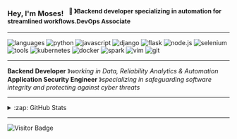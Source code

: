 ### Hey, I'm Moses! &nbsp;&nbsp;<sup>👾 &#12299;Backend developer specializing in automation for streamlined workflows.DevOps Associate</sup>

----

![languages](https://img.shields.io/static/v1?label=&message=languages:&color=111&style=flat-square)
![python](https://img.shields.io/static/v1?logo=python&label=&message=python&color=306998&logoColor=white&style=flat-square&link=)
![javascript](https://img.shields.io/static/v1?logo=javascript&label=&message=javascript&color=F7DF1E&logoColor=black&style=flat-square&link=)
![django](https://img.shields.io/static/v1?logo=django&label=&message=django&color=092E20&logoColor=white&style=flat-square)
![flask](https://img.shields.io/static/v1?logo=flask&label=&message=flask&color=000000&logoColor=white&style=flat-square)
![node.js](https://img.shields.io/static/v1?logo=node.js&label=&message=node.js&color=339933&logoColor=white&style=flat-square)
![selenium](https://img.shields.io/static/v1?logo=selenium&label=&message=selenium&color=43B02A&logoColor=white&style=flat-square)
![tools](https://img.shields.io/static/v1?label=&message=tools:&color=111&style=flat-square)
![kubernetes](https://img.shields.io/static/v1?logo=kubernetes&label=&message=kubernetes&color=36465D&logoColor=AAA&style=flat-square)
![docker](https://img.shields.io/static/v1?logo=docker&label=&message=docker&color=36465D&logoColor=AAA&style=flat-square)
![spark](https://img.shields.io/static/v1?logo=apache-spark&label=&message=spark&color=36465D&logoColor=AAA&style=flat-square)
![vim](https://img.shields.io/static/v1?logo=vim&label=&message=vim&color=36465D&logoColor=AAA&style=flat-square)
![git](https://img.shields.io/static/v1?logo=git&label=&message=git&color=36465D&logoColor=AAA&style=flat-square)
&nbsp;&nbsp;&nbsp;

----

**Backend Developer** &#12299;_working in Data, Reliability Analytics & Automation_
<br/>
**Application Security Engineer** &#12299;_specializing in safeguarding software integrity and protecting against cyber threats_

----
<details>
  <summary>:zap: GitHub Stats</summary>

  <img alt="codeSTACKr's GitHub Stats" src="https://github-readme-stats.vercel.app/api?username=TheODDYSEY&show_icons=true&hide_border=false&title_color=ff652f&icon_color=FFE400&bg_color=09131B&text_color=ffffff&border_color=0c1a25" />

</details>

----
![Visitor Badge](https://visitor-badge.laobi.icu/badge?page_id=TheODDYSEY.TheODDYSEY)
